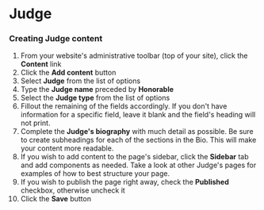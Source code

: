 # Judge

### Creating Judge content

1. From your website's administrative toolbar (top of your site), click the **Content** link
2. Click the **Add content** button
3. Select **Judge** from the list of options
4. Type the **Judge name** preceded by **Honorable**
5. Select the **Judge type** from the list of options
6. Fillout the remaining of the fields accordingly. If you don't have information for a specific field, leave it blank and the field's heading will not print.
7. Complete the **Judge's biography** with much detail as possible. Be sure to create subheadings for each of the sections in the Bio. This will make your content more readable.
8. If you wish to add content to the page's sidebar, click the **Sidebar** tab and add components as needed. Take a look at other Judge's pages for examples of how to best structure your page.
9. If you wish to publish the page right away, check the **Published** checkbox, otherwise uncheck it
10. Click the **Save** button
